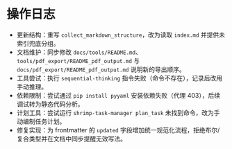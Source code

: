 # 操作日志

- 更新结构：重写 `collect_markdown_structure`，改为读取 `index.md` 并提供未索引兜底分组。
- 文档维护：同步修改 `docs/tools/README.md`、`tools/pdf_export/README_pdf_output.md` 与 `docs/pdf_export/README_pdf_output.md` 说明新的导出顺序。
- 工具尝试：执行 `sequential-thinking` 指令失败（命令不存在），记录后改用手动推理。
- 依赖限制：尝试通过 `pip install pyyaml` 安装依赖失败（代理 403），后续调试转为静态代码分析。
- 计划工具：尝试运行 `shrimp-task-manager plan_task` 未找到命令，改为手动编制任务计划。
- 修复实现：为 frontmatter 的 `updated` 字段增加统一规范化流程，拒绝布尔/复合类型并在文档中同步提醒无效写法。
